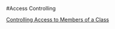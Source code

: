 #Access Controlling

[Controlling Access to Members of a Class](https://docs.oracle.com/javase/tutorial/java/javaOO/accesscontrol.html)